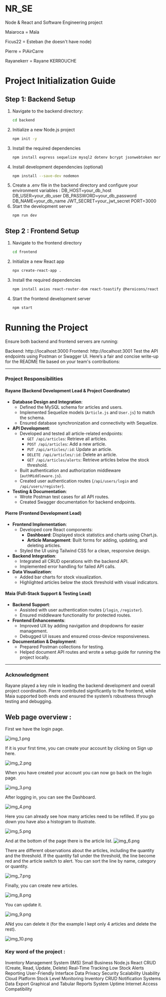 # NR_SE
Node &amp; React and Software Engineering project

Maiaroca = Maïa

Ficus22 = Esteban (he doesn't have node)

Pierre = PiAirCarre

Rayanekerr = Rayane KERROUCHE 


# Project Initialization Guide

## Step 1: Backend Setup

1. Navigate to the backend directory:
   ```bash
   cd backend
2. Initialize a new Node.js project
    ```bash
    npm init -y
3. Install the required dependencies
    ```bash
    npm install express sequelize mysql2 dotenv bcrypt jsonwebtoken morgan swagger-ui-express csv-writer pdfkit
4. Install development dependencies (optional)
    ```bash
    npm install --save-dev nodemon
5. Create a .env file in the backend directory and configure your environment variables : 
DB_HOST=your_db_host
DB_USER=your_db_user
DB_PASSWORD=your_db_password
DB_NAME=your_db_name
JWT_SECRET=your_jwt_secret
PORT=3000
6. Start the development server
    ```bash
    npm run dev

## Step 2 : Frontend Setup
1. Navigate to the frontend directory
    ```bash
    cd frontend

2. Initialize a new React app
    ```bash
    npx create-react-app .

3. Install the required dependencies
    ```bash
    npm install axios react-router-dom react-toastify @heroicons/react chart.js react-chartjs-2 ag-grid-react ag-grid-community highcharts highcharts-react-official
4. Start the frontend development server
    ```bash
    npm start

# Running the Project
Ensure both backend and frontend servers are running:

Backend: http://localhost:3000
Frontend: http://localhost:3001
Test the API endpoints using Postman or Swagger UI.
Here’s a fair and concise write-up for the README file based on your team's contributions:

---

### Project Responsibilities

#### **Rayane (Backend Development Lead & Project Coordinator)**
- **Database Design and Integration**:
  - Defined the MySQL schema for articles and users.
  - Implemented Sequelize models (`Article.js` and `User.js`) to match the schema.
  - Ensured database synchronization and connectivity with Sequelize.
- **API Development**:
  - Developed and tested all article-related endpoints:
    - `GET /api/articles`: Retrieve all articles.
    - `POST /api/articles`: Add a new article.
    - `PUT /api/articles/:id`: Update an article.
    - `DELETE /api/articles/:id`: Delete an article.
    - `GET /api/articles/alerts`: Retrieve articles below the stock threshold.
  - Built authentication and authorization middleware (`authMiddleware.js`).
  - Created user authentication routes (`/api/users/login` and `/api/users/register`).
- **Testing & Documentation**:
  - Wrote Postman test cases for all API routes.
  - Created Swagger documentation for backend endpoints.

#### **Pierre (Frontend Development Lead)**
- **Frontend Implementation**:
  - Developed core React components:
    - **Dashboard**: Displayed stock statistics and charts using Chart.js.
    - **Article Management**: Built forms for adding, updating, and deleting articles.
  - Styled the UI using Tailwind CSS for a clean, responsive design.
- **Backend Integration**:
  - Integrated all CRUD operations with the backend API.
  - Implemented error handling for failed API calls.
- **Data Visualization**:
  - Added bar charts for stock visualization.
  - Highlighted articles below the stock threshold with visual indicators.

#### **Maia (Full-Stack Support & Testing Lead)**
- **Backend Support**:
  - Assisted with user authentication routes (`/login`, `/register`).
  - Ensured middleware functionality for protected routes.
- **Frontend Enhancements**:
  - Improved UX by adding navigation and dropdowns for easier management.
  - Debugged UI issues and ensured cross-device responsiveness.
- **Documentation & Deployment**:
  - Prepared Postman collections for testing.
  - Helped document API routes and wrote a setup guide for running the project locally.

---

### Acknowledgment
Rayane played a key role in leading the backend development and overall project coordination. Pierre contributed significantly to the frontend, while Maia supported both ends and ensured the system’s robustness through testing and debugging. 

## Web page overview :
First we have the login page.

![img_1.png](img_1.png)

If it is your first time, you can create your account by clicking on Sign up here.

![img_2.png](img_2.png)

When you have created your account you can now go back on the login page.

![img_3.png](img_3.png)

After logging in, you can see the Dashboard.

![img_4.png](img_4.png)

Here you can already see how many articles need to be refilled.
If you go down you have also a histogram to illustrate.

![img_5.png](img_5.png)

And at the bottom of the page there is the article list.
![img_6.png](img_6.png)

There are different observations about the articles, including the quantity and the threshold.
If the quantity fall under the threshold, the line become red and the article switch to alert.
You can sort the line by name, category or quantity.

![img_7.png](img_7.png)

Finally, you can create new articles.

![img_8.png](img_8.png)

You can update it.

![img_9.png](img_9.png)

ANd you can delete it (for the example I kept only 4 articles and delete the rest).

![img_10.png](img_10.png)







### Key word of the project : 
Inventory Management System (IMS)
Small Business
Node.js
React
CRUD (Create, Read, Update, Delete)
Real-Time Tracking
Low Stock Alerts
Reporting
User-Friendly Interface
Data Privacy
Security
Scalability
Usability
Cloud Platform
Stock Level Monitoring
Inventory CRUD
Notification Systems
Data Export
Graphical and Tabular Reports
System Uptime
Internet Access
Compatibility
